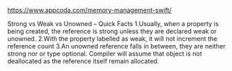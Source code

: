 https://www.appcoda.com/memory-management-swift/

Strong vs Weak vs Unowned – Quick Facts
1.Usually, when a property is being created, the reference is strong unless they are declared weak or unowned.
2.With the property labelled as weak, it will not increment the reference count
3.An unowned reference falls in between, they are neither strong nor or type optional. Compiler will assume that object is not deallocated as the reference itself remain allocated.
